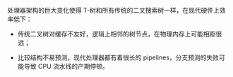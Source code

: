 

处理器架构的巨大变化使得 T-树和所有传统的二叉搜索树一样，在现代硬件上效率低下：

- 传统二叉树对缓存不友好，逻辑上相邻的树节点，在物理内存上可能相距很远；

- 比较结构不易预测，现代处理器都有着很长的 pipelines，分支预测的失败可能导致 CPU 流水线的产期停顿。


